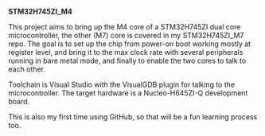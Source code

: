 <b>STM32H745ZI_M4</b>

This project aims to bring up the M4 core of a STM32H745ZI dual core microcontroller, the other (M7) core is covered in my STM32H745ZI_M7 repo. The goal is to set up the chip from power-on boot working mostly at register level, and bring it to the max clock rate with several peripherals running in bare metal mode, and finally to enable the two cores to talk to each other.

Toolchain is Visual Studio with the VisualGDB plugin for talking to the microcontroller. The target hardware is a Nucleo-H645ZI-Q development board.

This is also my first time using GitHub, so that will be a fun learning process too.
